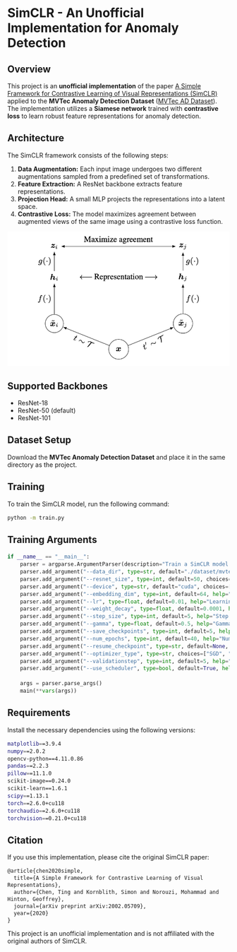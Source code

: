 # SimCLR - An Unofficial Implementation for Anomaly Detection

## Overview
This project is an **unofficial implementation** of the paper [A Simple Framework for Contrastive Learning of Visual Representations (SimCLR)](https://arxiv.org/abs/2002.05709) applied to the **MVTec Anomaly Detection Dataset** ([MVTec AD Dataset](https://www.mvtec.com/company/research/datasets/mvtec-ad)). The implementation utilizes a **Siamese network** trained with **contrastive loss** to learn robust feature representations for anomaly detection.

## Architecture
The SimCLR framework consists of the following steps:
1. **Data Augmentation:** Each input image undergoes two different augmentations sampled from a predefined set of transformations.
2. **Feature Extraction:** A ResNet backbone extracts feature representations.
3. **Projection Head:** A small MLP projects the representations into a latent space.
4. **Contrastive Loss:** The model maximizes agreement between augmented views of the same image using a contrastive loss function.

![SimCLR Framework](./images/image.png)

## Supported Backbones
- ResNet-18
- ResNet-50 (default)
- ResNet-101

## Dataset Setup
Download the **MVTec Anomaly Detection Dataset** and place it in the same directory as the project.

## Training
To train the SimCLR model, run the following command:
```bash
python -m train.py
```

## Training Arguments
```python
if __name__ == "__main__":
    parser = argparse.ArgumentParser(description="Train a SimCLR model.")
    parser.add_argument("--data_dir", type=str, default="./dataset/mvtec", help="Path to dataset directory.")
    parser.add_argument("--resnet_size", type=int, default=50, choices=[18, 50, 101], help="Size of ResNet model.")
    parser.add_argument("--device", type=str, default="cuda", choices=["cuda", "cpu"], help="Device to train on.")
    parser.add_argument("--embedding_dim", type=int, default=64, help="Dimensionality of the embedding space.")
    parser.add_argument("--lr", type=float, default=0.01, help="Learning rate.")
    parser.add_argument("--weight_decay", type=float, default=0.0001, help="Weight decay for optimizer.")
    parser.add_argument("--step_size", type=int, default=5, help="Step size for LR scheduler.")
    parser.add_argument("--gamma", type=float, default=0.5, help="Gamma value for LR scheduler.")
    parser.add_argument("--save_checkpoints", type=int, default=5, help="Frequency (in epochs) to save checkpoints. Set to None to disable.")
    parser.add_argument("--num_epochs", type=int, default=40, help="Number of training epochs.")
    parser.add_argument("--resume_checkpoint", type=str, default=None, help="Path to a checkpoint to resume training from.")
    parser.add_argument("--optimizer_type", type=str, choices=["SGD", "Adam", "AdamW"], default="SGD", help="Training optimizer")
    parser.add_argument("--validationstep", type=int, default=5, help="Apply validation every validationstep")
    parser.add_argument("--use_scheduler", type=bool, default=True, help="True for learning rate scheduler")
    
    args = parser.parse_args()
    main(**vars(args))
```

## Requirements
Install the necessary dependencies using the following versions:
```bash
matplotlib==3.9.4
numpy==2.0.2
opencv-python==4.11.0.86
pandas==2.2.3
pillow==11.1.0
scikit-image==0.24.0
scikit-learn==1.6.1
scipy==1.13.1
torch==2.6.0+cu118
torchaudio==2.6.0+cu118
torchvision==0.21.0+cu118
```

## Citation
If you use this implementation, please cite the original SimCLR paper:
```
@article{chen2020simple,
  title={A Simple Framework for Contrastive Learning of Visual Representations},
  author={Chen, Ting and Kornblith, Simon and Norouzi, Mohammad and Hinton, Geoffrey},
  journal={arXiv preprint arXiv:2002.05709},
  year={2020}
}
```

This project is an unofficial implementation and is not affiliated with the original authors of SimCLR.

